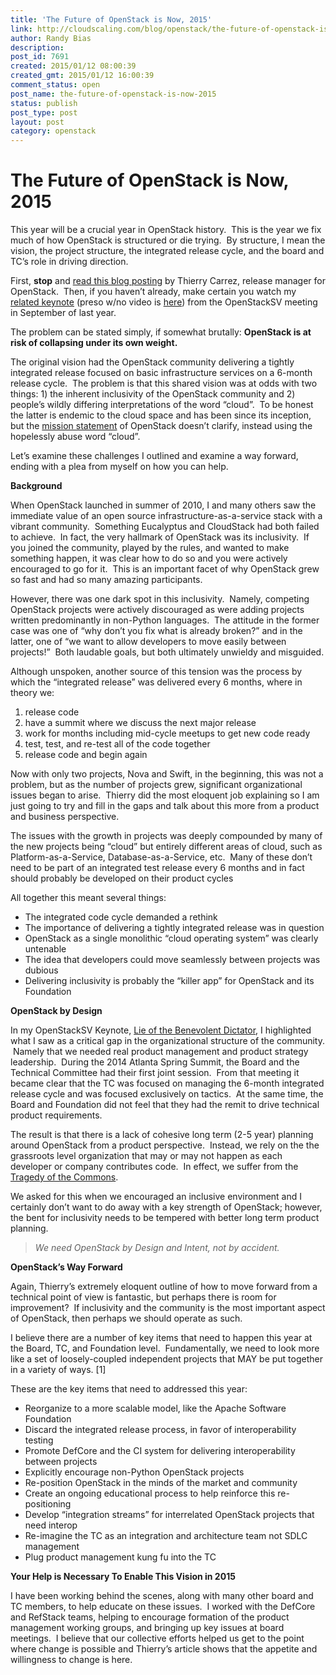 ```yaml
---
title: 'The Future of OpenStack is Now, 2015'
link: http://cloudscaling.com/blog/openstack/the-future-of-openstack-is-now-2015/
author: Randy Bias
description: 
post_id: 7691
created: 2015/01/12 08:00:39
created_gmt: 2015/01/12 16:00:39
comment_status: open
post_name: the-future-of-openstack-is-now-2015
status: publish
post_type: post
layout: post
category: openstack
---
```


# The Future of OpenStack is Now, 2015

This year will be a crucial year in OpenStack history.  This is the year we fix much of how OpenStack is structured or die trying.  By structure, I mean the vision, the project structure, the integrated release cycle, and the board and TC’s role in driving direction.

First, **stop** and [read this blog posting](http://ttx.re/the-way-forward.html) by Thierry Carrez, release manager for OpenStack.  Then, if you haven’t already, make certain you watch my [related keynote](https://www.youtube.com/watch?v=zOAb6wfBYxU) (preso w/no video is [here](http://www.slideshare.net/mirantis/randy-bias-cloud-scaling-openstacksv)) from the OpenStackSV meeting in September of last year.

The problem can be stated simply, if somewhat brutally: **OpenStack is at risk of collapsing under its own weight.**

The original vision had the OpenStack community delivering a tightly integrated release focused on basic infrastructure services on a 6-month release cycle.  The problem is that this shared vision was at odds with two things: 1) the inherent inclusivity of the OpenStack community and 2) people’s wildly differing interpretations of the word “cloud”.  To be honest the latter is endemic to the cloud space and has been since its inception, but the [mission statement](https://wiki.openstack.org/wiki/Main_Page) of OpenStack doesn’t clarify, instead using the hopelessly abuse word “cloud”.

Let’s examine these challenges I outlined and examine a way forward, ending with a plea from myself on how you can help.

**Background**

When OpenStack launched in summer of 2010, I and many others saw the immediate value of an open source infrastructure-as-a-service stack with a vibrant community.  Something Eucalyptus and CloudStack had both failed to achieve.  In fact, the very hallmark of OpenStack was its inclusivity.  If you joined the community, played by the rules, and wanted to make something happen, it was clear how to do so and you were actively encouraged to go for it.  This is an important facet of why OpenStack grew so fast and had so many amazing participants.

However, there was one dark spot in this inclusivity.  Namely, competing OpenStack projects were actively discouraged as were adding projects written predominantly in non-Python languages.  The attitude in the former case was one of “why don’t you fix what is already broken?” and in the latter, one of “we want to allow developers to move easily between projects!”  Both laudable goals, but both ultimately unwieldy and misguided.

Although unspoken, another source of this tension was the process by which the “integrated release” was delivered every 6 months, where in theory we:

  1. release code
  2. have a summit where we discuss the next major release
  3. work for months including mid-cycle meetups to get new code ready
  4. test, test, and re-test all of the code together
  5. release code and begin again

Now with only two projects, Nova and Swift, in the beginning, this was not a problem, but as the number of projects grew, significant organizational issues began to arise.  Thierry did the most eloquent job explaining so I am just going to try and fill in the gaps and talk about this more from a product and business perspective.

The issues with the growth in projects was deeply compounded by many of the new projects being “cloud” but entirely different areas of cloud, such as Platform-as-a-Service, Database-as-a-Service, etc.  Many of these don’t need to be part of an integrated test release every 6 months and in fact should probably be developed on their product cycles

All together this meant several things:

  * The integrated code cycle demanded a rethink
  * The importance of delivering a tightly integrated release was in question
  * OpenStack as a single monolithic “cloud operating system” was clearly untenable
  * The idea that developers could move seamlessly between projects was dubious
  * Delivering inclusivity is probably the “killer app” for OpenStack and its Foundation

**OpenStack by Design**

In my OpenStackSV Keynote, [Lie of the Benevolent Dictator](http://www.slideshare.net/mirantis/randy-bias-cloud-scaling-openstacksv), I highlighted what I saw as a critical gap in the organizational structure of the community.  Namely that we needed real product management and product strategy leadership.  During the 2014 Atlanta Spring Summit, the Board and the Technical Committee had their first joint session.  From that meeting it became clear that the TC was focused on managing the 6-month integrated release cycle and was focused exclusively on tactics.  At the same time, the Board and Foundation did not feel that they had the remit to drive technical product requirements.

The result is that there is a lack of cohesive long term (2-5 year) planning around OpenStack from a product perspective.  Instead, we rely on the the grassroots level organization that may or may not happen as each developer or company contributes code.  In effect, we suffer from the [Tragedy of the Commons](https://en.wikipedia.org/wiki/Tragedy_of_the_commons).

We asked for this when we encouraged an inclusive environment and I certainly don’t want to do away with a key strength of OpenStack; however, the bent for inclusivity needs to be tempered with better long term product planning.

> _We need OpenStack by Design and Intent, not by accident._

**OpenStack’s Way Forward**

Again, Thierry’s extremely eloquent outline of how to move forward from a technical point of view is fantastic, but perhaps there is room for improvement?  If inclusivity and the community is the most important aspect of OpenStack, then perhaps we should operate as such.

I believe there are a number of key items that need to happen this year at the Board, TC, and Foundation level.  Fundamentally, we need to look more like a set of loosely-coupled independent projects that MAY be put together in a variety of ways. [1]

These are the key items that need to addressed this year:

  * Reorganize to a more scalable model, like the Apache Software Foundation
  * Discard the integrated release process, in favor of interoperability testing
  * Promote DefCore and the CI system for delivering interoperability between projects
  * Explicitly encourage non-Python OpenStack projects
  * Re-position OpenStack in the minds of the market and community
  * Create an ongoing educational process to help reinforce this re-positioning
  * Develop “integration streams” for interrelated OpenStack projects that need interop
  * Re-imagine the TC as an integration and architecture team not SDLC management
  * Plug product management kung fu into the TC

**Your Help is Necessary To Enable This Vision in 2015**

I have been working behind the scenes, along with many other board and TC members, to help educate on these issues.  I worked with the DefCore and RefStack teams, helping to encourage formation of the product management working groups, and bringing up key issues at board meetings.  I believe that our collective efforts helped us get to the point where change is possible and Thierry’s article shows that the appetite and willingness to change is here.